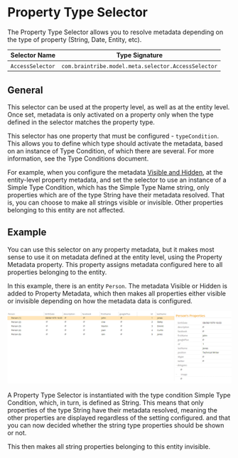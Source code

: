 # Property Type Selector

The Property Type Selector allows you to resolve metadata depending on the type of property (String, Date, Entity, etc).

Selector Name  | Type Signature  
------- | -----------
`AccessSelector` | `com.braintribe.model.meta.selector.AccessSelector`

## General

This selector can be used at the property level, as well as at the entity level. Once set, metadata is only activated on a property only when the type defined in the selector matches the property type.

This selector has one property that must be configured - `typeCondition`. This allows you to define which type should activate the metadata, based on an instance of Type Condition, of which there are several. For more information, see the Type Conditions document.

For example, when you configure the metadata [Visible and Hidden](../prompt/visible.md), at the entity-level property metadata, and set the selector to use an instance of a Simple Type Condition, which has the Simple Type Name string, only properties which are of the type String have their metadata resolved. That is, you can choose to make all strings visible or invisible. Other properties belonging to this entity are not affected.

## Example

You can use this selector on any property metadata, but it makes most sense to use it on metadata defined at the entity level, using the Property Metadata property. This property assigns metadata configured here to all properties belonging to the entity.

In this example, there is an entity `Person`. The metadata Visible or Hidden is added to Property Metadata, which then makes all properties either visible or invisible depending on how the metadata data is configured.

![](../../images/PropertyTypeSelector01.png)

A Property Type Selector is instantiated with the type condition Simple Type Condition, which, in turn, is defined as String. This means that only properties of the type String have their metadata resolved, meaning the other properties are displayed regardless of the setting configured. and that you can now decided whether the string type properties should be shown or not.

This then makes all string properties belonging to this entity invisible.
